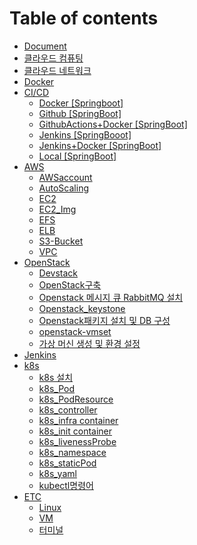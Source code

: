 # Table of contents

* [Document](README.md)
* [클라우드 컴퓨팅](<Data/Document/클라우드 컴퓨팅.md>)
* [클라우드 네트워크](<Data/Document/클라우드 네트워크.md>)
* [Docker](Data/Document/Docker.md)
* [CI/CD](ci-cd/README.md)
  * [Docker \[Springboot\]](<Data/Document/Docker \[Springboot].md>)
  * [Github \[SpringBoot\]](<Data/Document/Github \[SpringBoot].md>)
  * [GithubActions+Docker \[SpringBoot\]](<Data/Document/GithubActions+Docker \[SpringBoot].md>)
  * [Jenkins \[SpringBooot\]](<Data/Document/Jenkins \[SpringBooot].md>)
  * [Jenkins+Docker \[SpringBoot\]](<Data/Document/Jenkins+Docker \[SpringBoot].md>)
  * [Local \[SpringBoot\]](<Data/Document/Local \[SpringBoot].md>)
* [AWS](Data/Document/AWS.md)
  * [AWSaccount](Data/Document/AWSaccount.md)
  * [AutoScaling](Data/Document/AutoScaling.md)
  * [EC2](Data/Document/EC2.md)
  * [EC2\_Img](Data/Document/EC2\_Img.md)
  * [EFS](Data/Document/EFS.md)
  * [ELB](Data/Document/ELB.md)
  * [S3-Bucket](Data/Document/S3-Bucket.md)
  * [VPC](Data/Document/VPC.md)
* [OpenStack](Data/Document/OpenStack.md)
  * [Devstack](Data/Document/Devstack.md)
  * [OpenStack구축](Data/Document/OpenStack구축.md)
  * [Openstack 메시지 큐 RabbitMQ 설치](<Data/Document/Openstack 메시지 큐 RabbitMQ 설치.md>)
  * [Openstack\_keystone](Data/Document/Openstack\_keystone.md)
  * [Openstack패키지 설치 및 DB 구성](<Data/Document/Openstack패키지 설치 및 DB 구성.md>)
  * [openstack-vmset](Data/Document/openstack-vmset.md)
  * [가상 머신 생성 및 환경 설정](<Data/Document/가상 머신 생성 및 환경 설정.md>)
* [Jenkins](Data/Document/Jenkins.md)
* [k8s](Data/Document/k8s.md)
  * [k8s 설치](<Data/Document/k8s 설치.md>)
  * [k8s\_Pod](Data/Document/k8s\_Pod.md)
  * [k8s\_PodResource](Data/Document/k8s\_PodResource.md)
  * [k8s\_controller](Data/Document/k8s\_controller.md)
  * [k8s\_infra container](<Data/Document/k8s\_infra container.md>)
  * [k8s\_init container](<Data/Document/k8s\_init container.md>)
  * [k8s\_livenessProbe](Data/Document/k8s\_livenessProbe.md)
  * [k8s\_namespace](Data/Document/k8s\_namespace.md)
  * [k8s\_staticPod](Data/Document/k8s\_staticPod.md)
  * [k8s\_yaml](Data/Document/k8s\_yaml.md)
  * [kubectl명령어](Data/Document/kubectl명령어.md)
* [ETC](etc/README.md)
  * [Linux](Data/Document/Linux.md)
  * [VM](Data/Document/VM.md)
  * [터미널](Data/Document/터미널.md)
